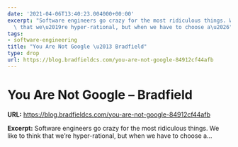 ```yaml
---
date: '2021-04-06T13:40:23.004000+00:00'
excerpt: "Software engineers go crazy for the most ridiculous things. We like to think\
  \ that we\u2019re hyper-rational, but when we have to choose a\u2026"
tags:
- software-engineering
title: "You Are Not Google \u2013 Bradfield"
type: drop
url: https://blog.bradfieldcs.com/you-are-not-google-84912cf44afb
---
```


# You Are Not Google – Bradfield

**URL:** https://blog.bradfieldcs.com/you-are-not-google-84912cf44afb

**Excerpt:** Software engineers go crazy for the most ridiculous things. We like to think that we’re hyper-rational, but when we have to choose a…
